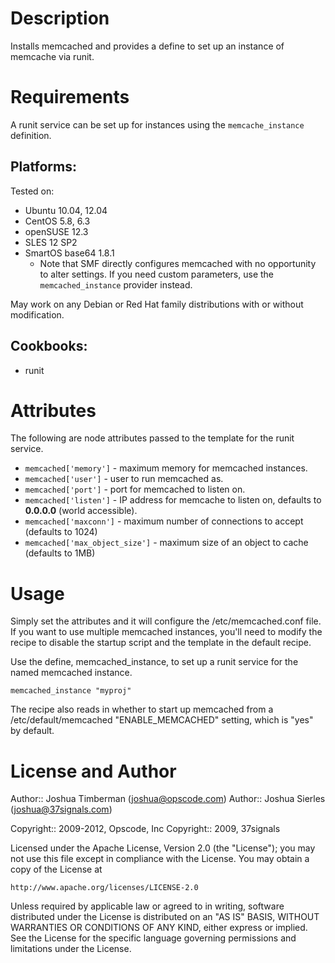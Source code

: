 Description
===========

Installs memcached and provides a define to set up an instance of
memcache via runit.

Requirements
============

A runit service can be set up for instances using the
`memcache_instance` definition.

## Platforms:

Tested on:

* Ubuntu 10.04, 12.04
* CentOS 5.8, 6.3
* openSUSE 12.3
* SLES 12 SP2
* SmartOS base64 1.8.1
  * Note that SMF directly configures memcached with no opportunity to alter settings.
    If you need custom parameters, use the `memcached_instance` provider instead.

May work on any Debian or Red Hat family distributions with or without
modification.

## Cookbooks:

* runit

Attributes
==========

The following are node attributes passed to the template for the runit
service.

* `memcached['memory']` - maximum memory for memcached instances.
* `memcached['user']` - user to run memcached as.
* `memcached['port']` - port for memcached to listen on.
* `memcached['listen']` - IP address for memcache to listen on, defaults to **0.0.0.0** (world accessible).
* `memcached['maxconn']` - maximum number of connections to accept (defaults to 1024)
* `memcached['max_object_size']` - maximum size of an object to cache (defaults to 1MB)

Usage
=====

Simply set the attributes and it will configure the
/etc/memcached.conf file. If you want to use multiple memcached
instances, you'll need to modify the recipe to disable the startup
script and the template in the default recipe.

Use the define, memcached_instance, to set up a runit service for the
named memcached instance.

    memcached_instance "myproj"

The recipe also reads in whether to start up memcached from a
/etc/default/memcached "ENABLE_MEMCACHED" setting, which is "yes" by
default.

License and Author
==================

Author:: Joshua Timberman (<joshua@opscode.com>)
Author:: Joshua Sierles (<joshua@37signals.com>)

Copyright:: 2009-2012, Opscode, Inc
Copyright:: 2009, 37signals

Licensed under the Apache License, Version 2.0 (the "License");
you may not use this file except in compliance with the License.
You may obtain a copy of the License at

    http://www.apache.org/licenses/LICENSE-2.0

Unless required by applicable law or agreed to in writing, software
distributed under the License is distributed on an "AS IS" BASIS,
WITHOUT WARRANTIES OR CONDITIONS OF ANY KIND, either express or implied.
See the License for the specific language governing permissions and
limitations under the License.
